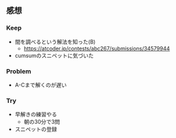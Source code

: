 ## 感想
### Keep
- 間を調べるという解法を知った(B)
  - https://atcoder.jp/contests/abc267/submissions/34579944
- cumsumのスニペットに気づいた

### Problem

- A-Cまで解くのが遅い

### Try
- 早解きの練習やる
  - 朝の30分で3問
- スニペットの登録
